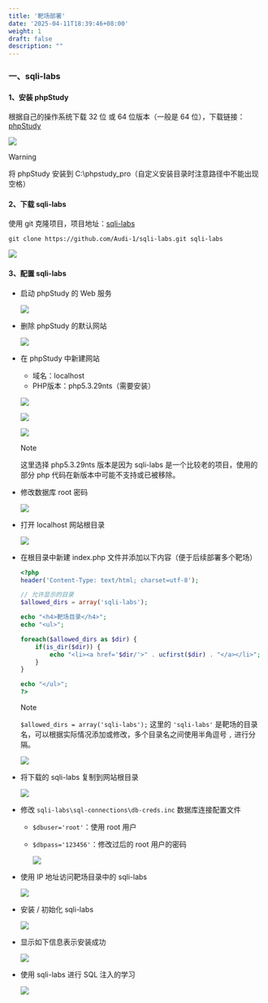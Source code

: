 ```yaml
---
title: '靶场部署'
date: '2025-04-11T18:39:46+08:00'
weight: 1
draft: false
description: ""
---
```


### 一、sqli-labs

#### 1、安装 phpStudy

根据自己的操作系统下载 32 位 或 64 位版本（一般是 64 位），下载链接：[phpStudy](https://www.xp.cn/php-study)

![](https://Puppy1599.github.io/picx-images-hosting/Typora/networkSecurity/QQ_1744544906178.102csr2or4.webp)

> [!WARNING]
> 将 phpStudy 安装到 C:\phpstudy_pro（自定义安装目录时注意路径中不能出现空格）

#### 2、下载 sqli-labs

使用 git 克隆项目，项目地址：[sqli-labs](https://github.com/Audi-1/sqli-labs)

```shell
git clone https://github.com/Audi-1/sqli-labs.git sqli-labs
```

![](https://Puppy1599.github.io/picx-images-hosting/Typora/networkSecurity/QQ_1744547730503.6ikh8y5nxx.webp)

#### 3、配置 sqli-labs

- 启动 phpStudy 的 Web 服务

  ![](https://Puppy1599.github.io/picx-images-hosting/Typora/networkSecurity/QQ_1744550894217.7w70d169wp.webp)

- 删除 phpStudy 的默认网站

  ![](https://Puppy1599.github.io/picx-images-hosting/Typora/networkSecurity/QQ_1744550650777.7phb41byw.webp)

- 在 phpStudy 中新建网站
  - 域名：localhost
  - PHP版本：php5.3.29nts（需要安装）

  ![](https://Puppy1599.github.io/picx-images-hosting/Typora/networkSecurity/QQ_1744552353001.9nzz7ykx6t.webp)

  ![](https://Puppy1599.github.io/picx-images-hosting/Typora/networkSecurity/QQ_1744552405153.4joaiom1tn.webp)

  ![](https://Puppy1599.github.io/picx-images-hosting/Typora/networkSecurity/QQ_1744552469427.lvx20cf08.webp)

  > [!NOTE]
  > 这里选择 php5.3.29nts 版本是因为 sqli-labs 是一个比较老的项目，使用的部分 php 代码在新版本中可能不支持或已被移除。

- 修改数据库 root 密码

  ![](https://Puppy1599.github.io/picx-images-hosting/Typora/networkSecurity/QQ_1744551071044.9dd5esecfv.webp)

- 打开 localhost 网站根目录

  ![](https://Puppy1599.github.io/picx-images-hosting/Typora/networkSecurity/QQ_1744551483453.92qbln7xil.webp)

- 在根目录中新建 index.php 文件并添加以下内容（便于后续部署多个靶场）

  ```php
  <?php
  header('Content-Type: text/html; charset=utf-8');
  
  // 允许显示的目录
  $allowed_dirs = array('sqli-labs');
  
  echo "<h4>靶场目录</h4>";
  echo "<ul>";
  
  foreach($allowed_dirs as $dir) {
      if(is_dir($dir)) {
          echo "<li><a href='$dir/'>" . ucfirst($dir) . "</a></li>";
      }
  }
  
  echo "</ul>";
  ?>
  ```

  > [!NOTE]
  > `$allowed_dirs = array('sqli-labs');` 这里的 `'sqli-labs'` 是靶场的目录名，可以根据实际情况添加或修改，多个目录名之间使用半角逗号 `,` 进行分隔。

  ![](https://Puppy1599.github.io/picx-images-hosting/Typora/networkSecurity/QQ_1744619592764.2ks3tggwkr.png)

- 将下载的 sqli-labs 复制到网站根目录

  ![](https://Puppy1599.github.io/picx-images-hosting/Typora/networkSecurity/QQ_1744551728150.6wqwzvlcww.webp)

- 修改 `sqli-labs\sql-connections\db-creds.inc` 数据库连接配置文件
  - `$dbuser='root'`：使用 root 用户
  - `$dbpass='123456'`：修改过后的 root 用户的密码

    ![](https://Puppy1599.github.io/picx-images-hosting/Typora/networkSecurity/QQ_1744554583500.7phb6dod0.webp)

- 使用 IP 地址访问靶场目录中的 sqli-labs

  ![](https://Puppy1599.github.io/picx-images-hosting/Typora/networkSecurity/QQ_1744552102917.45hurt7axw.webp)

- 安装 / 初始化 sqli-labs

  ![](https://Puppy1599.github.io/picx-images-hosting/Typora/networkSecurity/QQ_1744552153148.58hk2p4962.webp)

- 显示如下信息表示安装成功

  ![](https://Puppy1599.github.io/picx-images-hosting/Typora/networkSecurity/QQ_1744554663138.51ec7azv6k.webp)

- 使用 sqli-labs 进行 SQL 注入的学习

  ![](https://Puppy1599.github.io/picx-images-hosting/Typora/networkSecurity/QQ_1744554741444.3d4za4b89k.webp)
